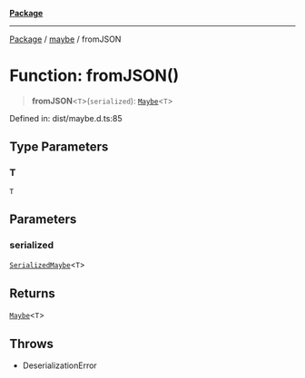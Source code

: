 [**Package**](../../README.md)

***

[Package](../../modules.md) / [maybe](../README.md) / fromJSON

# Function: fromJSON()

> **fromJSON**\<`T`\>(`serialized`): [`Maybe`](../type-aliases/Maybe.md)\<`T`\>

Defined in: dist/maybe.d.ts:85

## Type Parameters

### T

`T`

## Parameters

### serialized

[`SerializedMaybe`](../type-aliases/SerializedMaybe.md)\<`T`\>

## Returns

[`Maybe`](../type-aliases/Maybe.md)\<`T`\>

## Throws

- DeserializationError
